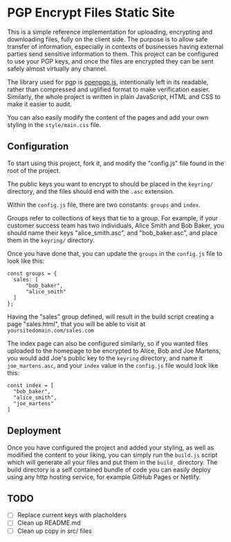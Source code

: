 # PGP Encrypt Files Static Site
This is a simple reference implementation for uploading, encrypting and downloading files, fully on the client side. The purpose is to allow safe transfer of information, especially in contexts of businesses having external parties send sensitive information to them. This project can be configured to use your PGP keys, and once the files are encrypted they can be sent safely almost virtually any channel.

The library used for pgp is [openpgp.js](https://github.com/openpgpjs/openpgpjs/), intentionally left in its readable, rather than compressed and uglified format to make verification easier. Similarly, the whole project is written in plain JavaScript, HTML and CSS to make it easier to audit.

You can also easily modify the content of the pages and add your own styling in the `style/main.css` file.

## Configuration
To start using this project, fork it, and modify the "config.js" file found in the root of the project.

The public keys you want to encrypt to should be placed in the `keyring/` directory, and the files should end with the `.asc` extension.

Within the `config.js` file, there are two constants: `groups` and `index`.

Groups refer to collections of keys that tie to a group. For example, if your customer success team has two individuals, Alice Smith and Bob Baker, you should name their keys "alice_smith.asc", and "bob_baker.asc", and place them in the `keyring/` directory.

Once you have done that, you can update the `groups` in the `config.js` file to look like this:
```
const groups = {
  sales: [
      "bob_baker",
      "alice_smith"
  ]
};
```

Having the "sales" group defined, will result in the build script creating a page "sales.html", that you will be able to visit at `yoursitedomain.com/sales.com`

The index page can also be configured similarly, so if you wanted files uploaded to the homepage to be encrypted to Alice, Bob and Joe Martens, you would add Joe's public key to the `keyring` directory, and name it `joe_martens.asc`, and your `index` value in the `config.js` file would look like this:
```
const index = [
  "bob_baker",
  "alice_smith",
  "joe_martens"
]
```

## Deployment
Once you have configured the project and added your styling, as well as modified the content to your liking, you can simply run the `build.js` script which will generate all your files and put them in the `build_` directory. The build directory is a self contained bundle of code you can easily deploy using any http hosting service, for example GitHub Pages or Netlify.

## TODO
- [ ] Replace current keys with placholders
- [ ] Clean up README.md
- [ ] Clean up copy in src/ files